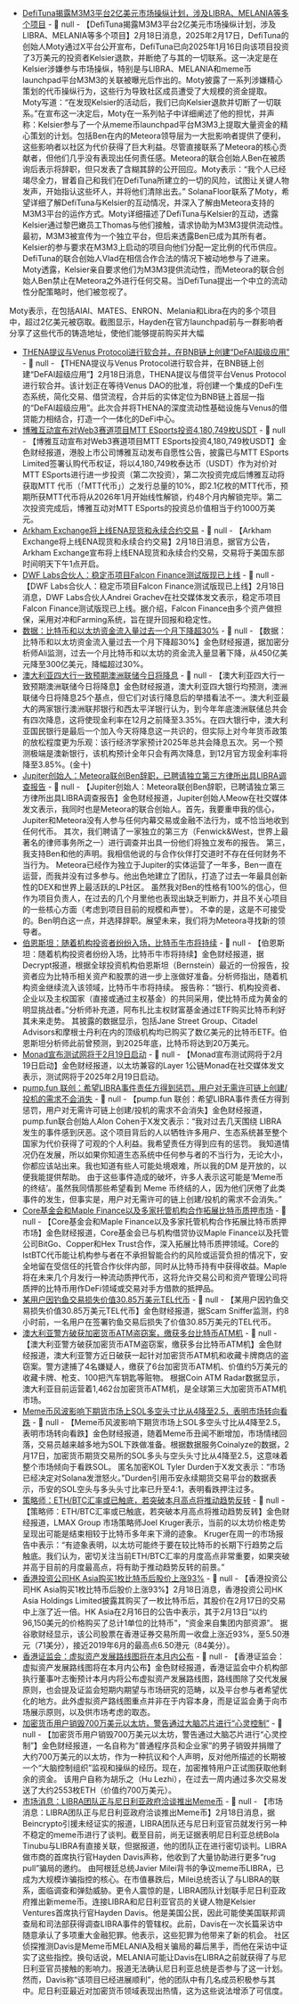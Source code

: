 - [DefiTuna揭露M3M3平台2亿美元市场操纵计划，涉及LIBRA、MELANIA等多个项目](https://solanafloor.com/news/defi-tuna-blows-whistle-on-m3-m3s-200-m-market-manipulation-scheme) - 📰 null - 【DefiTuna揭露M3M3平台2亿美元市场操纵计划，涉及LIBRA、MELANIA等多个项目】2月18日消息，2025年2月17日，DefiTuna的创始人Moty通过X平台公开宣布，DefiTuna已向2025年1月16日向该项目投资了3万美元的投资者Kelsier退款，并断绝了与其的一切联系。这一决定是在Kelsier涉嫌参与市场操纵，特别是与LIBRA、MELANIA和meme币launchpad平台M3M3的关联被曝光后作出的。Moty披露了一系列涉嫌精心策划的代币操纵行为，这些行为导致社区成员遭受了大规模的资金提取。 
Moty写道：“在发现Kelsier的活动后，我们已向Kelsier退款并切断了一切联系。”在宣布这一决定后，Moty在一系列帖子中详细阐述了他的担忧，并声称：Kelsier参与了一个从meme币launchpad平台M3M3上提取大量资金的精心策划的计划。包括Ben在内的Meteora领导层为一大批影响者提供了便利，这些影响者以社区为代价获得了巨大利益。尽管直接联系了Meteora的核心贡献者，但他们几乎没有表现出任何责任感。Meteora的联合创始人Ben在被质询后表示将辞职，但只发表了含糊其辞的公开回应。Moty表示：“我个人已经竭尽全力，冒着自己和我们在DefiTuna所建立的一切的风险，试图让关键人物发声，开始指认这些坏人，并将他们清除出去。” 
SolanaFloor联系了Moty，希望详细了解DefiTuna与Kelsier的互动情况，并深入了解由Meteora支持的M3M3平台的运作方式。Moty详细描述了DefiTuna与Kelsier的互动，透露Kelsier通过黎巴嫩员工Thomas与他们接触，请求协助为M3M3提供流动性。最初，M3M3被宣传为一个独立平台，但后来透露Ben已成为其所有者。Kelsier的参与要求在M3M3上启动的项目向他们分配一定比例的代币供应。DefiTuna的联合创始人Vlad在相信合作合法的情况下被动地参与了进来。Moty透露，Kelsier亲自要求他们为M3M3提供流动性，而Meteora的联合创始人Ben禁止在Meteora之外进行任何交易。当DefiTuna提出一个中立的流动性分配策略时，他们被忽视了。 
 
Moty表示，在包括AIAI、MATES、ENRON、Melania和Libra在内的多个项目中，超过2亿美元被窃取。截图显示，Hayden在官方launchpad前与一群影响者分享了这些代币的铸造地址，使他们能够提前购买并大幅
- [THENA提议与Venus Protocol进行软合并，在BNB链上创建“DeFAI超级应用”](https://chainwire.org/2025/02/17/thena-proposes-soft-merger-with-venus-protocol-to-create-defai-superapp-on-bnb-chain/) - 📰 null - 【THENA提议与Venus Protocol进行软合并，在BNB链上创建“DeFAI超级应用”】2月18日消息，THENA提议与借贷平台Venus Protocol进行软合并。该计划正在等待Venus DAO的批准，将创建一个集成的DeFi生态系统，简化交易、借贷流程，合并后的实体定位为BNB链上首屈一指的“DeFAI超级应用”。此次合并将THENA的深度流动性基础设施与Venus的借贷能力相结合，打造一个一体化的DeFi中心。
- [博雅互动宣布对Web3赛道项目MTT ESports投资4,180,749枚USDT](https://www1.hkexnews.hk/listedco/listconews/sehk/2025/0217/2025021700996_c.pdf) - 📰 null - 【博雅互动宣布对Web3赛道项目MTT ESports投资4,180,749枚USDT】金色财经报道，港股上市公司博雅互动发布自愿性公告，披露已与MTT ESports Limited签署认购代币权证，将以4,180,749枚泰达币（USDT）作为对价对MTT ESports进行进一步投资（第二次投资），第二次投资完成后博雅互动将获取MTT 代币（「MTT代币」）之发行总量的10%，即2.1亿枚的MTT代币，预期所获MTT代币将从2026年1月开始线性解锁，约48个月内解锁完毕。第二次投资完成后，博雅互动对MTT ESports的投资总价值相当于约1000万美元。
- [Arkham Exchange将上线ENA现货和永续合约交易](https://x.com/arkham/status/1891584216749703670) - 📰 null - 【Arkham Exchange将上线ENA现货和永续合约交易】2月18日消息，据官方公告，Arkham Exchange宣布将上线ENA现货和永续合约交易，交易将于美国东部时间明天下午1点开启。
- [DWF Labs合伙人：稳定币项目Falcon Finance测试版现已上线](https://x.com/ag_dwf/status/1891665352875995177) - 📰 null - 【DWF Labs合伙人：稳定币项目Falcon Finance测试版现已上线】2月18日消息，DWF Labs合伙人Andrei Grachev在社交媒体发文表示，稳定币项目Falcon Finance测试版现已上线。据介绍，Falcon Finance由多个资产做担保，采用对冲和Farming系统，旨在提升回报和稳定性。
- [数据：比特币和以太坊资金流入量过去一个月下降超30%]() - 📰 null - 【数据：比特币和以太坊资金流入量过去一个月下降超30%】金色财经报道，据加密分析师Ali监测，过去一个月比特币和以太坊的资金流入量显著下降，从450亿美元降至300亿美元，降幅超过30%。
- [澳大利亚四大行一致预期澳洲联储今日将降息]() - 📰 null - 【澳大利亚四大行一致预期澳洲联储今日将降息】金色财经报道，澳大利亚四大银行均预测，澳洲联储今日将降息25个基点，但它们对该行降息后的举措看法不一。澳大利亚最大的两家银行澳洲联邦银行和西太平洋银行认为，到今年年底澳洲联储总共会有四次降息，这将使现金利率在12月之前降至3.35%。在四大银行中，澳大利亚国民银行是最后一个加入今天将降息这一共识的，但实际上对今年货币政策的放松程度更为乐观：该行经济学家预计2025年总共会降息五次。另一个预测极端是澳新银行，该机构预计全年只会有两次降息，到12月官方现金利率将降至3.85%。(金十)
- [Jupiter创始人：Meteora联创Ben辞职，已聘请独立第三方律所出具LIBRA调查报告]() - 📰 null - 【Jupiter创始人：Meteora联创Ben辞职，已聘请独立第三方律所出具LIBRA调查报告】金色财经报道，Jupiter创始人Meow在社交媒体发文表示，我同时也是Meteora的联合创始人。首先，我要重申我的信心，Jupiter和Meteora没有人参与任何内幕交易或金融不法行为，或不恰当地收到任何代币。 
其次，我们聘请了一家独立的第三方（Fenwick&West，世界上最著名的律师事务所之一）进行调查并出具一份他们将独立发布的报告。 
第三，我支持Ben和他的声明。我相信他说的与合作伙伴打交道时不存在任何财务不当行为。 
Meteora已经作为独立于Jupiter的实体运营了一年多，Ben一直在运营，而我并没有过多参与。他出色地建立了团队，打造了过去一年最具创新性的DEX和世界上最活跃的LP社区。 
虽然我对Ben的性格有100%的信心，但作为项目负责人，在过去的几个月里他也表现出缺乏判断力，并且不关心项目的一些核心方面（考虑到项目目前的规模和声誉）。 
不幸的是，这是不可接受的。Ben明白这一点，并选择辞职。展望未来，我们将为Meteora寻找新的领导者。
- [伯恩斯坦：随着机构投资者纷纷入场，比特币牛市将持续](https://decrypt.co/306408/bitcoin-bull-run-just-getting-started-bernstein) - 📰 null - 【伯恩斯坦：随着机构投资者纷纷入场，比特币牛市将持续】金色财经报道，据Decrypt报道，根据全球投资机构伯恩斯坦（Bernstein）最近的一份报告，投资者应为比特币相关资产和股票的进一步上涨做好准备。分析师指出，随着机构资金继续流入该领域，比特币牛市将持续。 
报告称：“银行、机构投资者、企业以及主权国家（直接或通过主权基金）的共同采用，使比特币成为黄金的明显挑战者。”分析师补充道，阿布扎比主权财富基金通过ETF购买比特币利好其未来走势。 
其披露的数据显示，包括Jane Street Group、Citadel Advisors和摩根士丹利在内的顶级机构均已购买了数亿美元的比特币ETF。伯恩斯坦分析师此前曾预测，到2025年底，比特币将达到20万美元。
- [Monad宣布测试网将于2月19日启动](https://x.com/monad_xyz/status/1891549662336676009) - 📰 null - 【Monad宣布测试网将于2月19日启动】金色财经报道，以太坊兼容的Layer 1公链Monad在社交媒体发文表示，测试网将于2025年2月19日启动。
- [pump.fun 联创：希望LIBRA事件责任方得到惩罚，用户对无需许可链上创建/投机的需求不会消失](https://x.com/a1lon9/status/1891593201284235726) - 📰 null - 【pump.fun 联创：希望LIBRA事件责任方得到惩罚，用户对无需许可链上创建/投机的需求不会消失】金色财经报道，pump.fun联合创始人Alon Cohen于X发文表示：“我对过去几天围绕 LIBRA 发生的事件感到厌恶。这个项目背后的人以牺牲许多用户、生态系统甚至整个国家为代价获得了可观的个人利益。我希望责任方得到应有的惩罚。 
我知道情况仍在发展，所以如果你知道生态系统中任何参与者的不当行为，无论大小，你都应该站出来。我也知道有些人可能处境艰难，所以我的DM 是开放的，以便我能提供帮助。 
由于这些事件造成的破坏，许多人表示这可能是‘Meme币的终结’。虽然我同情那些希望看到 Meme 币终结的人，因为他们厌倦了此类事件的发生，但事实是，用户对无需许可的链上创建/投机的需求不会消失。”
- [Core基金会和Maple Finance以及多家托管机构合作拓展比特币质押市场](https://www.coindesk.com/business/2025/02/17/bitcoin-staking-platform-core-joins-crypto-lender-maple-and-custodians-bitgo-copper-hex-trust?utm_source=twitter&utm_medium=social&utm_campaign=coindesk_main&utm_content=editorial&utm_term=organic) - 📰 null - 【Core基金会和Maple Finance以及多家托管机构合作拓展比特币质押市场】金色财经报道，Core基金会已与机构借贷协议Maple Finance以及托管公司BitGo、Copper和Hex Trust合作，深入拓展比特币质押领域。Core的IstBTC代币能让机构参与者在不承担智能合约的风险或运营负担的情况下，安全地留在受信任的托管合作伙伴内部，同时从比特币持有中获得收益。Maple将在未来几个月发行一种流动质押代币，这将允许交易公司和资产管理公司将质押的比特币用作DeFi领域或交易对手方借款的抵押品。
- [某用户因钓鱼交易损失价值30.85万美元TEL代币](https://x.com/realScamSniffer/status/1891657644940890383) - 📰 null - 【某用户因钓鱼交易损失价值30.85万美元TEL代币】金色财经报道，据Scam Sniffer监测，约8小时前，一名用户在签署钓鱼交易后损失了价值30.85万美元的TEL代币。
- [澳大利亚警方破获加密货币ATM盗窃案，缴获多台比特币ATM机](https://cointelegraph.com/news/police-uncover-stolen-bitcoin-atms-collector-cards-melbourne) - 📰 null - 【澳大利亚警方破获加密货币ATM盗窃案，缴获多台比特币ATM机】金色财经报道，澳大利亚警方近日破获一起针对加密货币ATM机和收藏卡牌商店的盗窃案。警方逮捕了4名嫌疑人，缴获了6台加密货币ATM机、价值约5万美元的收藏卡牌、枪支、100把汽车钥匙等赃物。 
根据Coin ATM Radar数据显示，澳大利亚目前运营着1,462台加密货币ATM机，是全球第三大加密货币ATM机市场。
- [Meme币风波影响下期货市场上SOL多空头寸比从4降至2.5，表明市场转向看跌](https://cointelegraph.com/news/solana-shorts-spike-on-memecoin-scandals) - 📰 null - 【Meme币风波影响下期货市场上SOL多空头寸比从4降至2.5，表明市场转向看跌】金色财经报道，随着Meme币丑闻不断增加，市场情绪回落，交易员越来越多地为SOL下跌做准备。根据数据服务Coinalyze的数据，2月17日，加密货币期货交易所的SOL多头与空头头寸比从4降至2.5，这意味着整个市场倾向于看跌SOL。 
匿名加密KOL Tyler Durden于X发文表示：“市场已经决定对Solana发泄怒火。”Durden引用币安永续期货交易平台的数据表示，币安的SOL空头与多头头寸比率已升至4:1，表明看跌押注过多。
- [策略师：ETH/BTC汇率或已触底，若突破本月高点将推动趋势反转](https://www.coindesk.com/markets/2025/02/17/ether-rally-turns-into-crypto-market-slide-with-bitcoin-slipping-below-usd96k?utm_source=twitter&utm_medium=social&utm_campaign=coindesk_main&utm_content=editorial&utm_term=organic) - 📰 null - 【策略师：ETH/BTC汇率或已触底，若突破本月高点将推动趋势反转】金色财经报道，LMAX Group 市场策略师Joel Kruger表示，当前的以太坊价格走势呈现出可能是结束相较于比特币多年来下滑的迹象。 
Kruger在周一的市场报告中表示：“有迹象表明，以太坊可能终于要在较比特币的长期下行趋势之后触底。我们认为，密切关注当前ETH/BTC汇率的月度高点非常重要，如果突破并高于目前的月度最高点，将有助于推动趋势反转的前景。”
- [香港投资公司HK Asia购买1枚比特币后股价上涨93%](https://cointelegraph.com/news/hong-kong-firms-buys-single-bitcoin-shares-double) - 📰 null - 【香港投资公司HK Asia购买1枚比特币后股价上涨93%】2月18日消息，香港投资公司HK Asia Holdings Limited披露其购买了一枚比特币后，其股价在2月17日的交易中上涨了近一倍。HK Asia在2月16日的公告中表示，其于2月13日“以约96,150美元的价格购买了总计1单位的比特币”，“资金来自集团内部资源”。 
据谷歌财经显示，该公司股票在香港证​​券交易所周一收盘上涨近93%，至5.50港元（71美分），接近2019年6月的最高点6.50港元（84美分）。
- [香港证监会：虚拟资产发展路线图将在本月内公布](https://news.rthk.hk/rthk/ch/component/k2/1792002-20250217.htm) - 📰 null - 【香港证监会：虚拟资产发展路线图将在本月内公布】金色财经报道，香港证监会中介机构部执行董事叶志衡预计本月内将公布虚拟资产发展路线图，路线图除了交代发展原则，也会提及证监会短期内期望与市场研究的范畴，以及平台参与者希望优化的地方。此外虚拟资产路线图重点并非在于内容本身，而是证监会勇于向市场展示原则，以及供市场考虑的取态。
- [加密货币用户销毁700万美元以太坊，警告通过大脑芯片进行“心灵控制”]() - 📰 null - 【加密货币用户销毁700万美元以太坊，警告通过大脑芯片进行“心灵控制”】金色财经报道，一名自称为“普通程序员和企业家”的男子销毁并捐赠了大约700万美元的以太坊，作为一种抗议和个人声明，反对他所描述的长期被一个“大脑控制组织”监视和操纵的经历。现在，加密推特用户正试图获取他剩余的资金。 
该用户自称为胡乐之（Hu Lezhi），在过去一周内通过多次交易发送了大约2553枚ETH（价值约700万美元）。
- [市场消息：LIBRA团队正与尼日利亚政府洽谈推出Meme币](https://beincrypto.com/libra-meme-coin-team-had-similar-plan-in-nigeria/?ref=onepagecrypto.com) - 📰 null - 【市场消息：LIBRA团队正与尼日利亚政府洽谈推出Meme币】2月18日消息，据Beincrypto引援未经证实的报道，LIBRA团队还与尼日利亚官员就发行另一种不稳定的meme币进行了谈判。截至目前，尚无证据表明尼日利亚总统Bola Tinubu与LIBRA有直接关联，但据报道，他的团队正在进行密切谈判。LIBRA做市商的首席执行官Hayden Davis声称，他收到了大量协助进行更多“rug pull”骗局的邀约。 
由阿根廷总统Javier Milei背书的争议meme币LIBRA，已成为大规模诈骗指控的核心。在市值暴跌后，Milei总统否认了与LIBRA的联系，面临调查和弹劾威胁。更令人震惊的是，LIBRA团队计划联手尼日利亚政府推出新meme币。连接LIBRA和尼日利亚官员的关键人物是Kelsier Ventures首席执行官Hayden Davis。他是美国公民，因此可能使美国联邦调查局和司法部获得调查LIBRA事件的管辖权。此前，Davis在一次长篇采访中随意承认了多项重大金融犯罪。他表示，这些犯罪为他带来了新的机会。 
社区侦探推测Davis是Meme币MELANIA及相关骗局的幕后黑手，而他在采访中证实了这些指控。换句话说，MELANIA可能让Davis在LIBRA之前就获得了与尼日利亚官员接触的影响力。报道无法确认尼日利亚总统是否参与了这一计划。然而，Davis称“该项目已经进展顺利”，他的团队中有几名成员积极参与其中。尼日利亚最近对加密货币领域表现出热情，这为这些说法增添了可信度。
